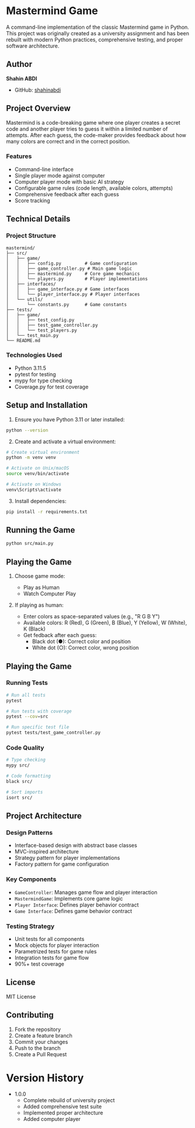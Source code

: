 # Mastermind Game

A command-line implementation of the classic Mastermind game in Python. This project was originally created as a university assignment and has been rebuilt with modern Python practices, comprehensive testing, and proper software architecture.

## Author

**Shahin ABDI**

- GitHub: [shahinabdi](https://github.com/shahinabdi)

## Project Overview

Mastermind is a code-breaking game where one player creates a secret code and another player tries to guess it within a limited number of attempts. After each guess, the code-maker provides feedback about how many colors are correct and in the correct position.

### Features

- Command-line interface
- Single player mode against computer
- Computer player mode with basic AI strategy
- Configurable game rules (code length, available colors, attempts)
- Comprehensive feedback after each guess
- Score tracking

## Technical Details

### Project Structure

```
mastermind/
├── src/
│   ├── game/
│   │   ├── config.py         # Game configuration
│   │   ├── game_controller.py # Main game logic
│   │   ├── mastermind.py     # Core game mechanics
│   │   └── players.py        # Player implementations
│   ├── interfaces/
│   │   ├── game_interface.py # Game interfaces
│   │   └── player_interface.py # Player interfaces
│   └── utils/
│       └── constants.py      # Game constants
├── tests/
│   ├── game/
│   │   ├── test_config.py
│   │   ├── test_game_controller.py
│   │   └── test_players.py
│   └── test_main.py
└── README.md
```

### Technologies Used

- Python 3.11.5
- pytest for testing
- mypy for type checking
- Coverage.py for test coverage

## Setup and Installation

1. Ensure you have Python 3.11 or later installed:

```bash
python --version
```

2. Create and activate a virtual environment:

```bash
# Create virtual environment
python -m venv venv

# Activate on Unix/macOS
source venv/bin/activate

# Activate on Windows
venv\Scripts\activate
```

3. Install dependencies:

```bash
pip install -r requirements.txt
```

## Running the Game

```bash
python src/main.py
```

## Playing the Game

1. Choose game mode:

   - Play as Human
   - Watch Computer Play

2. If playing as human:

   - Enter colors as space-separated values (e.g., "R G B Y")
   - Available colors: R (Red), G (Green), B (Blue), Y (Yellow), W (White), K (Black)
   - Get fedback after each guess:
     - Black dot (●): Correct color and position
     - White dot (○): Correct color, wrong position

## Playing the Game

### Running Tests

```bash
# Run all tests
pytest

# Run tests with coverage
pytest --cov=src

# Run specific test file
pytest tests/test_game_controller.py
```

### Code Quality

```bash
# Type checking
mypy src/

# Code formatting
black src/

# Sort imports
isort src/
```

## Project Architecture

### Design Patterns

- Interface-based design with abstract base classes
- MVC-inspired architecture
- Strategy pattern for player implementations
- Factory pattern for game configuration

### Key Components

- `GameController`: Manages game flow and player interaction
- `MastermindGame`: Implements core game logic
- `Player Interface`: Defines player behavior contract
- `Game Interface`: Defines game behavior contract

### Testing Strategy

- Unit tests for all components
- Mock objects for player interaction
- Parametrized tests for game rules
- Integration tests for game flow
- 90%+ test coverage

## License

MIT License

## Contributing

1. Fork the repository
2. Create a feature branch
3. Commit your changes
4. Push to the branch
5. Create a Pull Request

# Version History

- 1.0.0
  - Complete rebuild of university project
  - Added comprehensive test suite
  - Implemented proper architecture
  - Added computer player
